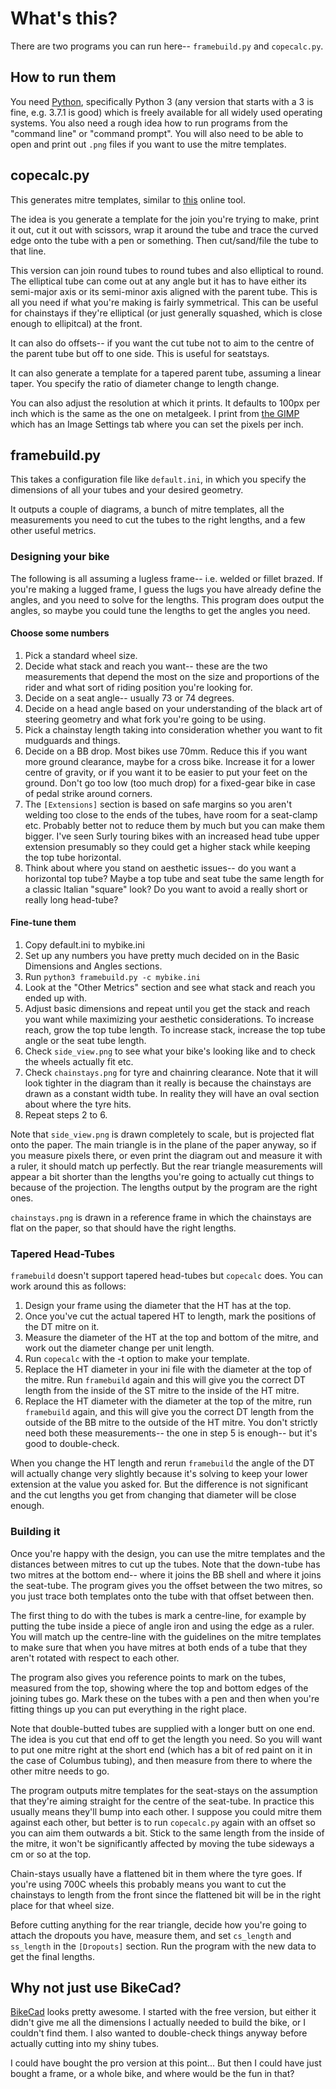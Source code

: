 What's this?
============

There are two programs you can run here-- `framebuild.py` and `copecalc.py`.

## How to run them

You need [Python](https://www.python.org/), specifically Python 3 (any version
that starts with a 3 is fine, e.g. 3.7.1 is good) which is freely available for
all widely used operating systems. You also need a rough idea how to run
programs from the "command line" or "command prompt". You will also need to be
able to open and print out `.png` files if you want to use the mitre templates. 

## copecalc.py

This generates mitre templates, similar to
[this](http://www.metalgeek.com/static/cope.pcgi) online tool.

The idea is you generate a template for the join you're trying to make, print
it out, cut it out with scissors, wrap it around the tube and trace the curved
edge onto the tube with a pen or something. Then cut/sand/file the tube to that
line.

This version can join round tubes to round tubes and also elliptical to round.
The elliptical tube can come out at any angle but it has to have either its
semi-major axis or its semi-minor axis aligned with the parent tube. This is
all you need if what you're making is fairly symmetrical. This can be useful
for chainstays if they're elliptical (or just generally squashed, which is
close enough to ellipitcal) at the front.

It can also do offsets-- if you want the cut tube not to aim to the centre of
the parent tube but off to one side. This is useful for seatstays.

It can also generate a template for a tapered parent tube, assuming a linear
taper. You specify the ratio of diameter change to length change.

You can also adjust the resolution at which it prints. It defaults to 100px per
inch which is the same as the one on metalgeek. I print from [the
GIMP](https://www.gimp.org/) which has an Image Settings tab where you can set
the pixels per inch.

## framebuild.py

This takes a configuration file like `default.ini`, in which you specify the
dimensions of all your tubes and your desired geometry.

It outputs a couple of diagrams, a bunch of mitre templates, all the
measurements you need to cut the tubes to the right lengths, and a few other
useful metrics.

### Designing your bike

The following is all assuming a lugless frame-- i.e. welded or fillet brazed.
If you're making a lugged frame, I guess the lugs you have already define the
angles, and you need to solve for the lengths. This program does output the
angles, so maybe you could tune the lengths to get the angles you need.

#### Choose some numbers

1. Pick a standard wheel size.
2. Decide what stack and reach you want-- these are the two measurements that
   depend the most on the size and proportions of the rider and what sort of
   riding position you're looking for.
3. Decide on a seat angle-- usually 73 or 74 degrees.
4. Decide on a head angle based on your understanding of the black art of
   steering geometry and what fork you're going to be using.
5. Pick a chainstay length taking into consideration whether you want to fit
   mudguards and things.
6. Decide on a BB drop. Most bikes use 70mm. Reduce this if you want more
   ground clearance, maybe for a cross bike. Increase it for a lower centre of
   gravity, or if you want it to be easier to put your feet on the ground.
   Don't go too low (too much drop) for a fixed-gear bike in case of pedal
   strike around corners.
7. The `[Extensions]` section is based on safe margins so you aren't welding
   too close to the ends of the tubes, have room for a seat-clamp etc. Probably
   better not to reduce them by much but you can make them bigger. I've seen
   Surly touring bikes with an increased head tube upper extension presumably
   so they could get a higher stack while keeping the top tube horizontal.
8. Think about where you stand on aesthetic issues-- do you want a horizontal
   top tube? Maybe a top tube and seat tube the same length for a classic
   Italian "square" look? Do you want to avoid a really short or really long
   head-tube?

#### Fine-tune them

1. Copy default.ini to mybike.ini
2. Set up any numbers you have pretty much decided on in the Basic Dimensions
   and Angles sections.
2. Run `python3 framebuild.py -c mybike.ini`
3. Look at the "Other Metrics" section and see what stack and reach you ended
   up with.
4. Adjust basic dimensions and repeat until you get the stack and reach you
   want while maximizing your aesthetic considerations. To increase reach, grow
   the top tube length. To increase stack, increase the top tube angle or the
   seat tube length.
5. Check `side_view.png` to see what your bike's looking like and to check the
   wheels actually fit etc.
6. Check `chainstays.png` for tyre and chainring clearance. Note that it will
   look tighter in the diagram than it really is because the chainstays are
   drawn as a constant width tube. In reality they will have an oval section
   about where the tyre hits.
7. Repeat steps 2 to 6.

Note that `side_view.png` is drawn completely to scale, but is projected flat
onto the paper. The main triangle is in the plane of the paper anyway, so if
you measure pixels there, or even print the diagram out and measure it with a
ruler, it should match up perfectly. But the rear triangle measurements will
appear a bit shorter than the lengths you're going to actually cut things to
because of the projection. The lengths output by the program are the right
ones.

`chainstays.png` is drawn in a reference frame in which the chainstays are flat
on the paper, so that should have the right lengths.

### Tapered Head-Tubes

`framebuild` doesn't support tapered head-tubes but `copecalc` does. You can
work around this as follows:

1. Design your frame using the diameter that the HT has at the top.
2. Once you've cut the actual tapered HT to length, mark the positions of the
   DT mitre on it.
3. Measure the diameter of the HT at the top and bottom of the mitre, and work
   out the diameter change per unit length.
4. Run `copecalc` with the -t option to make your template.
5. Replace the HT diameter in your ini file with the diameter at the top of the
   mitre. Run `framebuild` again and this will give you the correct DT length
   from the inside of the ST mitre to the inside of the HT mitre.
6. Replace the HT diameter with the diameter at the top of the mitre, run
   `framebuild` again, and this will give you the correct DT length from the
   outside of the BB mitre to the outside of the HT mitre. You don't strictly
   need both these measurements-- the one in step 5 is enough-- but it's good
   to double-check.

When you change the HT length and rerun `framebuild` the angle of the DT will
actually change very slightly because it's solving to keep your lower extension
at the value you asked for. But the difference is not significant and the cut
lengths you get from changing that diameter will be close enough.

### Building it

Once you're happy with the design, you can use the mitre templates and the
distances between mitres to cut up the tubes. Note that the down-tube has two
mitres at the bottom end-- where it joins the BB shell and where it joins the
seat-tube. The program gives you the offset between the two mitres, so you just
trace both templates onto the tube with that offset between then.

The first thing to do with the tubes is mark a centre-line, for example by
putting the tube inside a piece of angle iron and using the edge as a ruler.
You will match up the centre-line with the guidelines on the mitre templates to
make sure that when you have mitres at both ends of a tube that they aren't
rotated with respect to each other.

The program also gives you reference points to mark on the tubes, measured from
the top, showing where the top and bottom edges of the joining tubes go. Mark
these on the tubes with a pen and then when you're fitting things up you can
put everything in the right place.

Note that double-butted tubes are supplied with a longer butt on one end. The
idea is you cut that end off to get the length you need. So you will want to
put one mitre right at the short end (which has a bit of red paint on it in the
case of Columbus tubing), and then measure from there to where the other mitre
needs to go.

The program outputs mitre templates for the seat-stays on the assumption that
they're aiming straight for the centre of the seat-tube. In practice this
usually means they'll bump into each other. I suppose you could mitre them
against each other, but better is to run `copecalc.py` again with an offset so
you can aim them outwards a bit. Stick to the same length from the inside of
the mitre, it won't be significantly affected by moving the tube sideways a cm
or so at the top.

Chain-stays usually have a flattened bit in them where the tyre goes. If you're
using 700C wheels this probably means you want to cut the chainstays to length
from the front since the flattened bit will be in the right place for that
wheel size.

Before cutting anything for the rear triangle, decide how you're going to
attach the dropouts you have, measure them, and set `cs_length` and `ss_length`
in the `[Dropouts]` section. Run the program with the new data to get the final
lengths.

## Why not just use BikeCad?

[BikeCad](https://www.bikecad.ca/) looks pretty awesome. I started with the
free version, but either it didn't give me all the dimensions I actually needed
to build the bike, or I couldn't find them. I also wanted to double-check
things anyway before actually cutting into my shiny tubes.

I could have bought the pro version at this point... But then I could have just
bought a frame, or a whole bike, and where would be the fun in that?
